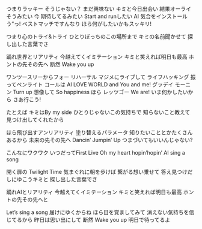 つまりラッキー そうじゃない？
まだ興味ない キミと今日出会い
結果オーライ そうみたい
今 期待してるみたい
Start and runしたい
AI 気合をインストール う”っ!
ベストマッチですんなり
ほら何がしたいかもスッキリ!


つまり心のトライ&トライ
ひとりぼっちのこの場所まで
キミの名前聞かせて
探し出した言葉でさ


踊れ世界とリアリティ
今越えてくイミテーション
キミと笑えれば明日も最高
ホントの先その先へ
断然 Wake you up


ワンツースリーからフォー リハーサル
マジメにライブして ライフハッキング
振ってペンライト コールは
AI LOVE WORLD and You and me!
グッデイ モーニン Turn up
想像して So happiness
ほら レッツゴー We are!
いま何かしたいから さあ行こう!


たとえば キミはBy my side
ひとりじゃないこの気持ちで
知らないこと教えて
見つけ出してくれたから


ほら飛び出すアンリアリティ
塗り替えるパラメータ
知りたいこととかたくさんあるから
未来の先その先へ
Dancin’ Jumpin’ Up
つまづいてもいいんじゃない?


こんなにワクワク
いつだってFirst Live
Oh my heart hopin’hopin’
AI sing a song


開く扉の Twilight Time
気まぐれに朝を歩けば
繋がる想い乗せて
答え見つけだしにゆこうキミと
探し出した言葉でさ


踊れAIとリアリティ
今越えてくイミテーション
キミと笑えれば明日も最高
ホントの先その先へと


Let’s sing a song 届けにゆくからね
ほら目を覚ましてみて
消えない気持ちを信じてるから
昨日は思い出にして
断然 Wake you up
明日で待ってるよ
